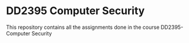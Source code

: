# DD2395 Computer Security
 This repository contains all the assignments done in the course DD2395- Computer Security
